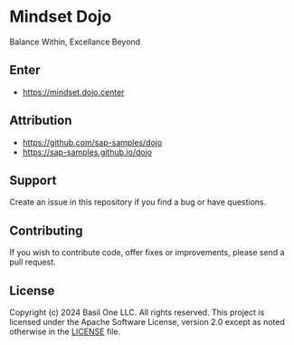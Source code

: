# Mindset Dojo

Balance Within, Excellance Beyond

## Enter

* <https://mindset.dojo.center>

## Attribution

* <https://github.com/sap-samples/dojo>
* <https://sap-samples.github.io/dojo>

## Support

Create an issue in this repository if you find a bug or have questions.

## Contributing

If you wish to contribute code, offer fixes or improvements, please send a pull request. 

## License

Copyright (c) 2024 Basil One LLC. All rights reserved. This project is licensed under the Apache Software License, version 2.0 except as noted otherwise in the [LICENSE](LICENSE) file.
